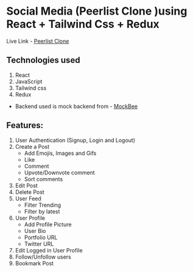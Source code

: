 # Social Media (Peerlist Clone )using React + Tailwind Css + Redux

Live Link - [Peerlist Clone](https://peerlist.netlify.app/)


## Technologies used 
1. React
2. JavaScript
3. Tailwind css
4. Redux

- Backend used is mock backend from - [MockBee](https://mockbee.netlify.app/)

## Features:
1. User Authentication (Signup, Login and Logout)
2. Create a Post
   - Add Emojis, Images and Gifs
   - Like 
   - Comment
   - Upvote/Downvote comment
   - Sort comments
3. Edit Post
4. Delete Post
5. User Feed 
   - Filter Trending
   - Filter by latest
6. User Profile
   - Add Profile Picture
   - User Bio
   - Portfolio URL
   - Twitter URL
7. Edit Logged in User Profile
8. Follow/Unfollow users
9. Bookmark Post


